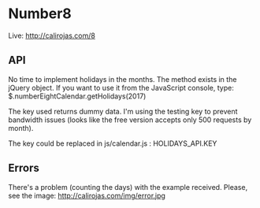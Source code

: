 # Number8
Live: http://calirojas.com/8

## API
No time to implement holidays in the months. The method exists in the jQuery object.
If you want to use it from the JavaScript console, type: $.numberEightCalendar.getHolidays(2017)

The key used returns dummy data. I'm using the testing key to prevent bandwidth issues (looks like
the free version accepts only 500 requests by month).

The key could be replaced in js/calendar.js : HOLIDAYS_API.KEY

## Errors
There's a problem (counting the days) with the example received. Please, see the image:
http://calirojas.com/img/error.jpg
